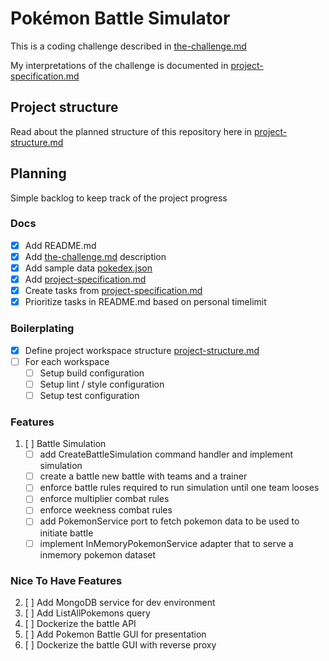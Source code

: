 # Pokémon Battle Simulator

This is a coding challenge described in [the-challenge.md](/docs/the-challenge.md)

My interpretations of the challenge is documented in [project-specification.md](/docs/project-specification.md)

## Project structure

Read about the planned structure of this repository here in [project-structure.md](/docs/project-structure.md)

## Planning

Simple backlog to keep track of the project progress

### Docs

- [x] Add README.md
- [x] Add [the-challenge.md](/docs/the-challenge.md) description
- [x] Add sample data [pokedex.json](/docs/sample-data/pokedex.json)
- [x] Add [project-specification.md](/docs/project-specification.md)
- [x] Create tasks from [project-specification.md](/docs/project-specification.md)
- [x] Prioritize tasks in README.md based on personal timelimit

### Boilerplating

- [x] Define project workspace structure [project-structure.md](/docs/project-structure.md)
- [ ] For each workspace
  - [ ] Setup build configuration
  - [ ] Setup lint / style configuration
  - [ ] Setup test configuration

### Features

1. [ ] Battle Simulation
   - [ ] add CreateBattleSimulation command handler and implement simulation
   - [ ] create a battle new battle with teams and a trainer
   - [ ] enforce battle rules required to run simulation until one team looses
   - [ ] enforce multiplier combat rules
   - [ ] enforce weekness combat rules
   - [ ] add PokemonService port to fetch pokemon data to be used to initiate battle
   - [ ] implement InMemoryPokemonService adapter that to serve a inmemory pokemon dataset

### Nice To Have Features

2. [ ] Add MongoDB service for dev environment
3. [ ] Add ListAllPokemons query
4. [ ] Dockerize the battle API
5. [ ] Add Pokemon Battle GUI for presentation
6. [ ] Dockerize the battle GUI with reverse proxy

